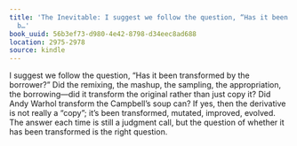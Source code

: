 ```yaml
---
title: 'The Inevitable: I suggest we follow the question, “Has it been transformed
  b…'
book_uuid: 56b3ef73-d980-4e42-8798-d34eec8ad688
location: 2975-2978
source: kindle
---
```


I suggest we follow the question, “Has it been transformed by the borrower?” Did the remixing, the mashup, the sampling, the appropriation, the borrowing—did it transform the original rather than just copy it? Did Andy Warhol transform the Campbell’s soup can? If yes, then the derivative is not really a “copy”; it’s been transformed, mutated, improved, evolved. The answer each time is still a judgment call, but the question of whether it has been transformed is the right question.